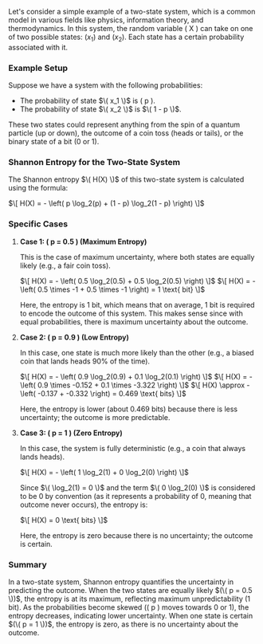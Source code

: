 Let's consider a simple example of a two-state system, which is a common model in various fields like physics, information theory, and thermodynamics. In this system, the random variable ( X ) can take on one of two possible states: $( x_1 )$ and $( x_2 )$. Each state has a certain probability associated with it.

### Example Setup

Suppose we have a system with the following probabilities:

- The probability of state $\( x_1 \)$ is \( p \).
- The probability of state $\( x_2 \)$ is $\( 1 - p \)$.

These two states could represent anything from the spin of a quantum particle (up or down), the outcome of a coin toss (heads or tails), or the binary state of a bit (0 or 1).

### Shannon Entropy for the Two-State System

The Shannon entropy $\( H(X) \)$ of this two-state system is calculated using the formula:

$\[
H(X) = - \left( p \log_2(p) + (1 - p) \log_2(1 - p) \right)
\]$

### Specific Cases

1. **Case 1: \( p = 0.5 \) (Maximum Entropy)**
   
   This is the case of maximum uncertainty, where both states are equally likely (e.g., a fair coin toss).

   $\[
   H(X) = - \left( 0.5 \log_2(0.5) + 0.5 \log_2(0.5) \right)
   \]$
   $\[
   H(X) = - \left( 0.5 \times -1 + 0.5 \times -1 \right) = 1 \text{ bit}
   \]$

   Here, the entropy is 1 bit, which means that on average, 1 bit is required to encode the outcome of this system. This makes sense since with equal probabilities, there is maximum uncertainty about the outcome.

2. **Case 2: \( p = 0.9 \) (Low Entropy)**
   
   In this case, one state is much more likely than the other (e.g., a biased coin that lands heads 90% of the time).

   $\[
   H(X) = - \left( 0.9 \log_2(0.9) + 0.1 \log_2(0.1) \right)
   \]$
   $\[
   H(X) = - \left( 0.9 \times -0.152 + 0.1 \times -3.322 \right)
   \]$
   $\[
   H(X) \approx - \left( -0.137 + -0.332 \right) = 0.469 \text{ bits}
   \]$

   Here, the entropy is lower (about 0.469 bits) because there is less uncertainty; the outcome is more predictable.

3. **Case 3: \( p = 1 \) (Zero Entropy)**
   
   In this case, the system is fully deterministic (e.g., a coin that always lands heads).

   $\[
   H(X) = - \left( 1 \log_2(1) + 0 \log_2(0) \right)
   \]$
   
   Since $\( \log_2(1) = 0 \)$ and the term $\( 0 \log_2(0) \)$ is considered to be 0 by convention (as it represents a probability of 0, meaning that outcome never occurs), the entropy is:

   $\[
   H(X) = 0 \text{ bits}
   \]$

   Here, the entropy is zero because there is no uncertainty; the outcome is certain.

### Summary

In a two-state system, Shannon entropy quantifies the uncertainty in predicting the outcome. When the two states are equally likely $(\( p = 0.5 \))$, the entropy is at its maximum, reflecting maximum unpredictability (1 bit). As the probabilities become skewed (\( p \) moves towards 0 or 1), the entropy decreases, indicating lower uncertainty. When one state is certain $(\( p = 1 \))$, the entropy is zero, as there is no uncertainty about the outcome.
